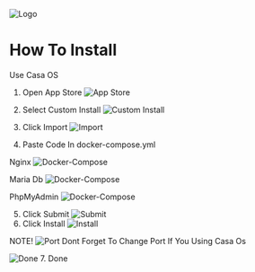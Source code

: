 
![Logo](https://static-00.iconduck.com/assets.00/file-type-nginx-icon-1793x2048-yt5u3fm7.png)

# How To Install
Use Casa OS

1. Open App Store
![App Store](https://i.imgur.com/eRdAKxL.png)
2. Select Custom Install
![Custom Install](https://i.imgur.com/OyJxSwQ.png)
3. Click Import
![Import](https://i.imgur.com/F9zkAtD.png)

4. Paste Code In docker-compose.yml

Nginx
![Docker-Compose](https://i.imgur.com/T5Maw43.png)


Maria Db
![Docker-Compose](https://i.imgur.com/WuI9mwm.png)


PhpMyAdmin
![Docker-Compose](https://i.imgur.com/Y4Me4YA.png)


5. Click Submit
![Submit](https://i.imgur.com/S7lDM2b.png)
6. Click Install 
![Install](https://i.imgur.com/Y80z9Rt.png)

NOTE! 
![Port](https://i.imgur.com/sB6TeIp.png)
Dont Forget To Change Port If You Using Casa Os

![Done](https://i.imgur.com/adRMO7t.png)
7. Done
